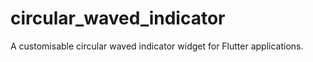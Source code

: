 # circular_waved_indicator
A customisable circular waved indicator widget for Flutter applications.
